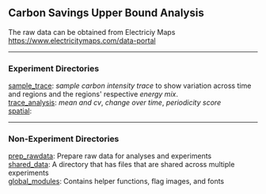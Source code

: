 ## Carbon Savings Upper Bound Analysis


The raw data can be obtained from Electriciy Maps 
https://www.electricitymaps.com/data-portal
****

### Experiment Directories 
[sample_trace](sample_trace): *sample carbon intensity trace* to show variation across time and regions and the regions' respective *energy mix*. <br>
[trace_analysis](trace_analysis): *mean and cv*, *change over time*, *periodicity score* <br>
[spatial](spatial): 

****

### Non-Experiment Directories 
[prep_rawdata](prep_rawdata): Prepare raw data for analyses and experiments <br>
[shared_data](shared_data): A directory that has files that are shared across multiple experiments <br>
[global_modules](global_modules): Contains helper functions, flag images, and fonts

